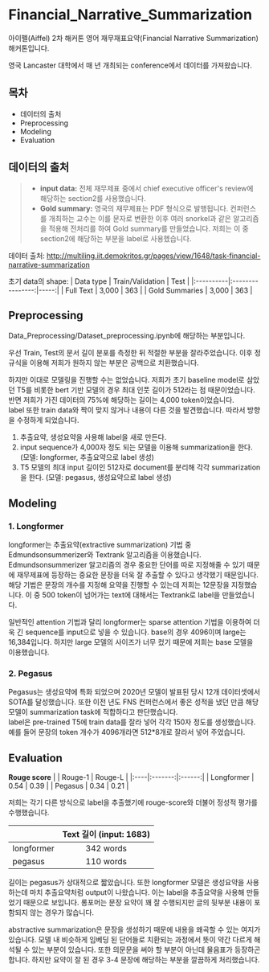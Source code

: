 # Financial_Narrative_Summarization

아이펠(Aiffel) 2차 해커톤 영어 재무재표요약(Financial Narrative Summarization) 해커톤입니다.

영국 Lancaster 대학에서 매 년 개최되는 conference에서 데이터를 가져왔습니다.


## 목차
  

* 데이터의 출처
* Preprocessing
* Modeling
* Evaluation


## 데이터의 출처
> * **input data:** 전체 재무제표 중에서 chief executive officer's review에 해당하는 section2를 사용했습니다.  
> * **Gold summary:** 영국의 재무제표는 PDF 형식으로 발행됩니다. 컨퍼런스를 개최하는 교수는 이를 문자로 변환한 이후 여러 snorkel과 같은 알고리즘을 적용해 전처리를 하여 Gold summary를 만들었습니다. 저희는 이 중 section2에 해당하는 부분을 label로 사용헸습니다.  

데이터 출처: http://multiling.iit.demokritos.gr/pages/view/1648/task-financial-narrative-summarization

초기 data의 shape:
| Data type | Train/Validation | Test |
|:----------|:----------------:|-----:|
| Full Text | 3,000 | 363 |
| Gold Summaries | 3,000 | 363 |

## Preprocessing

Data_Preprocessing/Dataset_preprocessing.ipynb에 해당하는 부분입니다.

우선 Train, Test의 문서 길이 분포를 측정한 뒤 적절한 부분을 잘라주었습니다. 이후 정규식을 이용해 저희가 원하지 않는 부분은 공백으로 치환했습니다.

하지만 이대로 모델링을 진행할 수는 없었습니다. 저희가 초기 baseline model로 삼았던 T5를 비롯한 bert 기반 모델의 경우 최대 인풋 길이가 512라는 점 때문이었습니다. 반면 저희가 가진 데이터의 75%에 해당하는 길이는 4,000 token이었습니다.  
label 또한 train data와 짝이 맞지 않거나 내용이 다른 것을 발견했습니다. 따라서 방향을 수정하게 되었습니다.

1. 추출요약, 생성요약을 사용해 label을 새로 만든다.
2. input sequence가 4,000자 정도 되는 모델을 이용해 summarization을 한다. (모델: longformer, 추출요약으로 label 생성)
3. T5 모델의 최대 input 길이인 512자로 document를 분리해 각각 summarization을 한다. (모델: pegasus, 생성요약으로 label 생성)


## Modeling

### 1. Longformer
longformer는 추출요약(extractive summarization) 기법 중 Edmundsonsummerizer와 Textrank 알고리즘을 이용했습니다. Edmundsonsummerizer 알고리즘의 경우 중요한 단어를 따로 지정해줄 수 있기 때문에 재무제표에 등장하는 중요한 문장을 더욱 잘 추출할 수 있다고 생각했기 때문입니다. 해당 기법은 문장의 개수를 지정해 요약을 진행할 수 있는데 저희는 12문장을 지정했습니다. 이 중 500 token이 넘어가는 text에 대해서는 Textrank로 label을 만들었습니다.

일반적인 attention 기법과 달리 longformer는 sparse attention 기법을 이용하여 더욱 긴 sequence를 input으로 넣을 수 있습니다. base의 경우 4096이며 large는 16,384입니다. 하지만 large 모델의 사이즈가 너무 컸기 때문에 저희는 base 모델을 이용했습니다.


### 2. Pegasus
Pegasus는 생성요약에 특화 되었으며 2020년 모델이 발표된 당시 12개 데이터셋에서 SOTA를 달성했습니다. 또한 이전 년도 FNS 컨퍼런스에서 좋은 성적을 냈던 만큼 해당 모델이 summarization task에 적합하다고 판단했습니다.  
label은 pre-trained T5에 train data를 잘라 넣어 각각 150자 정도를 생성했습니다. 예를 들어 문장의 token 개수가 4096개라면 512\*8개로 잘라서 넣어 주었습니다.

## Evaluation

**Rouge score**
|  | Rouge-1 | Rouge-L |
|:----|:-------:|:------:|
| Longformer | 0.54 | 0.39 |
| Pegasus | 0.34 | 0.21 |

저희는 각기 다른 방식으로 label을 추출했기에 rouge-score와 더불어 정성적 평가를 수행했습니다.

| | Text 길이 (input: 1683) |
|:---------|:--------------:|
| longformer | 342 words |
| pegasus | 110 words |

길이는 pegasus가 상대적으로 짧았습니다. 또한 longformer 모델은 생성요약을 사용하는데 마치 추출요약처럼 output이 나왔습니다. 이는 label을 추출요약을 사용해 만들었기 때문으로 보입니다. 롱포머는 문장 요약이 꽤 잘 수행되지만 글의 뒷부분 내용이 포함되지 않는 경우가 많습니다.  
  
 abstractive summarization은 문장을 생성하기 때문에 내용을 왜곡할 수 있는 여지가 있습니다. 모델 내 비슷하게 임베딩 된 단어들로 치환되는 과정에서 뜻이 약간 다르게 해석될 수 있는 부분이 있습니다. 또한 의문문을 써야 할 부분이 아닌데 물음표가 등장하곤 합니다. 하지만 요약이 잘 된 경우 3-4 문장에 해당하는 부분을 깔끔하게 처리했습니다.
